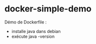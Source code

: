 docker-simple-demo
==================

Démo de Dockerfile :
* installe java dans debian
* exécute java -version